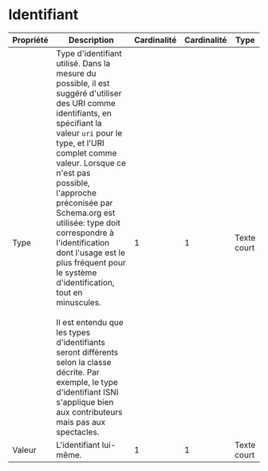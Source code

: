 # Identifiant

| Propriété | Description | Cardinalité | Cardinalité | Type |
| ------------ | ------------- | ------------ | ------------ |------------ |
| Type | Type d'identifiant utilisé. Dans la mesure du possible, il est suggéré d'utiliser des URI comme identifiants, en spécifiant la valeur `uri` pour le type, et l'URI complet comme valeur. Lorsque ce n'est pas possible, l'approche préconisée par Schema.org est utilisée: type doit correspondre à l'identification dont l'usage est le plus fréquent pour le système d'identification, tout en minuscules.<br><br>Il est entendu que les types d'identifiants seront différents selon la classe décrite. Par exemple, le type d'identifiant ISNI s'applique bien aux contributeurs mais pas aux spectacles. | 1 | 1 | Texte court |
| Valeur | L'identifiant lui-même. | 1 | 1 | Texte court |
